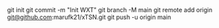 git init
git commit -m "Init WXT"
git branch -M main
git remote add origin git@github.com:marufk21/xTSN.git
git push -u origin main